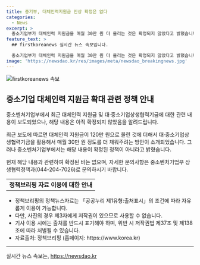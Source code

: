 ```yaml
---
title: 중기부, 대체인력지원금 인상 확정은 없다
categories:
  - News
excerpt: >
  중소기업부가 대체인력 지원금을 매월 30만 원 더 올리는 것은 확정되지 않았다고 밝혔습니다. 대체인력 지원금은 120만 원으로 올린 것 외에, 매월 30만 원을 더 지원할 계획이라는 보도는 사실과 다를 수 있다는 것이다.
feature_text: >
  ## firstkoreanews 실시간 뉴스 속보입니다.

  중소기업부가 대체인력 지원금을 매월 30만 원 더 올리는 것은 확정되지 않았다고 밝혔습니다. 대체인력 지원금은 120만 원으로 올린 것 외에, 매월 30만 원을 더 지원할 계획이라는 보도는 사실과 다를 수 있다는 것이다.
image: 'https://newsdao.kr/res/images/meta/newsdao_breakingnews.jpg'
---
```


<p><img src="https://newsdao.kr/res/images/meta/newsdao_breakingnews.jpg" alt="firstkoreanews 속보" /></p>

<h2 data-ke-size="size26">중소기업 대체인력 지원금 확대 관련 정책 안내</h2>

<p>중소벤처기업부에서 최근 대체인력 지원금 및 대·중소기업상생협력기금에 대한 관련 내용이 보도되었으나, 해당 내용은 아직 확정되지 않았음을 알려드립니다.</p>

<p data-ke-size="size16">최근 보도에 따르면 대체인력 지원금이 120만 원으로 올린 것에 더해서 대·중소기업상생협력기금을 활용해서 매월 30만 원 정도를 더 채워주려는 방안이 소개되었습니다. 그러나 중소벤처기업부에서는 해당 내용이 확정된 정책이 아니라고 밝혔습니다.</p>

<p data-ke-size="size16">현재 해당 내용과 관련하여 확정된 바는 없으며, 자세한 문의사항은 중소벤처기업부 상생협력정책과(044-204-7026)로 문의하시기 바랍니다.</p>

<table>
  <tr>
    <td style="text-align: center; height: 17px;"><b>정책브리핑 자료 이용에 대한 안내</b></td>
  </tr>
</table>

<ul>
  <li>정책브리핑의 정책뉴스자료는 「공공누리 제1유형:출처표시」의 조건에 따라 자유롭게 이용이 가능합니다.</li>
  <li>다만, 사진의 경우 제3자에게 저작권이 있으므로 사용할 수 없습니다.</li>
  <li>기사 이용 시에는 출처를 반드시 표기해야 하며, 위반 시 저작권법 제37조 및 제138조에 따라 처벌될 수 있습니다.</li>
  <li>자료출처: 정책브리핑 (홈페이지: https://www.korea.kr)</li>
</ul>

<hr>
실시간 뉴스 속보는, <a href="https://newsdao.kr" rel="dofollow">https://newsdao.kr</a>


